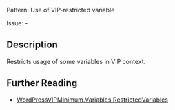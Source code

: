 Pattern: Use of VIP-restricted variable

Issue: -

## Description

Restricts usage of some variables in VIP context.

## Further Reading

* [WordPressVIPMinimum.Variables.RestrictedVariables](https://github.com/Automattic/VIP-Coding-Standards/tree/develop/WordPressVIPMinimum/Sniffs/Variables/RestrictedVariablesSniff.php)
